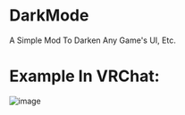 # DarkMode
A Simple Mod To Darken Any Game's UI, Etc.
# Example In VRChat:
![image](https://user-images.githubusercontent.com/36628963/138207078-f5812230-e78b-4f7b-a6a4-49d757fa21a2.png)
